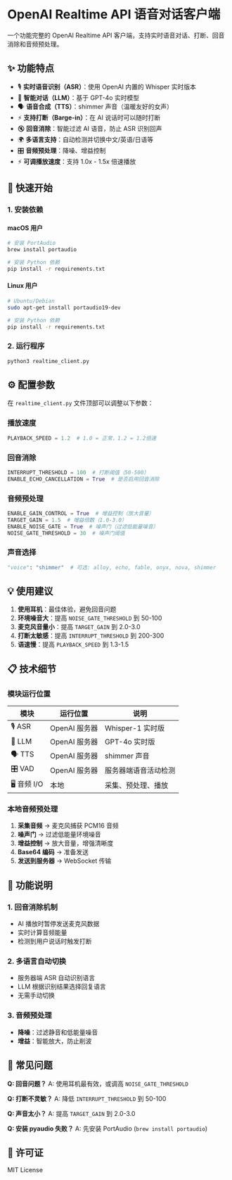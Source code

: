 # OpenAI Realtime API 语音对话客户端

一个功能完整的 OpenAI Realtime API 客户端，支持实时语音对话、打断、回音消除和音频预处理。

## ✨ 功能特点

- 🎙️ **实时语音识别（ASR）**：使用 OpenAI 内置的 Whisper 实时版本
- 🧠 **智能对话（LLM）**：基于 GPT-4o 实时模型
- 🗣️ **语音合成（TTS）**：shimmer 声音（温暖友好的女声）
- ⚡ **支持打断（Barge-in）**：在 AI 说话时可以随时打断
- 🔇 **回音消除**：智能过滤 AI 语音，防止 ASR 识别回声
- 🌍 **多语言支持**：自动检测并切换中文/英语/日语等
- 🎛️ **音频预处理**：降噪、增益控制
- ⚡ **可调播放速度**：支持 1.0x - 1.5x 倍速播放

## 🚀 快速开始

### 1. 安装依赖

#### macOS 用户

```bash
# 安装 PortAudio
brew install portaudio

# 安装 Python 依赖
pip install -r requirements.txt
```

#### Linux 用户

```bash
# Ubuntu/Debian
sudo apt-get install portaudio19-dev

# 安装 Python 依赖
pip install -r requirements.txt
```

### 2. 运行程序

```bash
python3 realtime_client.py
```

## ⚙️ 配置参数

在 `realtime_client.py` 文件顶部可以调整以下参数：

### 播放速度

```python
PLAYBACK_SPEED = 1.2  # 1.0 = 正常，1.2 = 1.2倍速
```

### 回音消除

```python
INTERRUPT_THRESHOLD = 100  # 打断阈值（50-500）
ENABLE_ECHO_CANCELLATION = True  # 是否启用回音消除
```

### 音频预处理

```python
ENABLE_GAIN_CONTROL = True  # 增益控制（放大音量）
TARGET_GAIN = 1.5  # 增益倍数（1.0-3.0）
ENABLE_NOISE_GATE = True  # 噪声门（过滤低能量噪音）
NOISE_GATE_THRESHOLD = 30  # 噪声门阈值
```

### 声音选择

```python
"voice": "shimmer"  # 可选: alloy, echo, fable, onyx, nova, shimmer
```

## 💡 使用建议

1. **使用耳机**：最佳体验，避免回音问题
2. **环境噪音大**：提高 `NOISE_GATE_THRESHOLD` 到 50-100
3. **麦克风音量小**：提高 `TARGET_GAIN` 到 2.0-3.0
4. **打断太敏感**：提高 `INTERRUPT_THRESHOLD` 到 200-300
5. **语速慢**：提高 `PLAYBACK_SPEED` 到 1.3-1.5

## 📋 技术细节

### 模块运行位置

| 模块        | 运行位置      | 说明                 |
| ----------- | ------------- | -------------------- |
| 🎙️ ASR      | OpenAI 服务器 | Whisper-1 实时版     |
| 🧠 LLM      | OpenAI 服务器 | GPT-4o 实时版        |
| 🗣️ TTS      | OpenAI 服务器 | shimmer 声音         |
| 🎛️ VAD      | OpenAI 服务器 | 服务器端语音活动检测 |
| 🖥️ 音频 I/O | 本地          | 采集、预处理、播放   |

### 本地音频预处理

1. **采集音频** → 麦克风捕获 PCM16 音频
2. **噪声门** → 过滤低能量环境噪音
3. **增益控制** → 放大音量，增强清晰度
4. **Base64 编码** → 准备发送
5. **发送到服务器** → WebSocket 传输

## 🎯 功能说明

### 1. 回音消除机制

- AI 播放时暂停发送麦克风数据
- 实时计算音频能量
- 检测到用户说话时触发打断

### 2. 多语言自动切换

- 服务器端 ASR 自动识别语言
- LLM 根据识别结果选择回复语言
- 无需手动切换

### 3. 音频预处理

- **降噪**：过滤静音和低能量噪音
- **增益**：智能放大，防止削波

## 🐛 常见问题

**Q: 回音问题？**
A: 使用耳机最有效，或调高 `NOISE_GATE_THRESHOLD`

**Q: 打断不灵敏？**
A: 降低 `INTERRUPT_THRESHOLD` 到 50-100

**Q: 声音太小？**
A: 提高 `TARGET_GAIN` 到 2.0-3.0

**Q: 安装 pyaudio 失败？**
A: 先安装 PortAudio (`brew install portaudio`)

## 📄 许可证

MIT License
